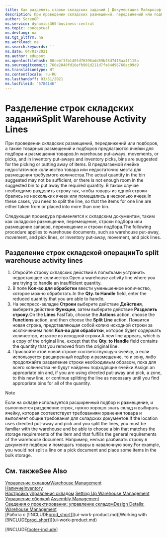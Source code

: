 ```yaml
---
title: Как разделять строки складских заданий | Документация Майкрософт
description: При проведении складских размещений, передвижений или подборов, а также товарных размещений и подборов предлагаются ячейки для подбора и размещения товаров. В предлагаемой ячейке недостаточное количество товара или недостаточно места для размещения требуемого количества. В таком случае необходимо разделить строку так, чтобы товары из одной строки брались из нескольких ячеек или помещались в несколько ячеек.
author: SorenGP
ms.service: dynamics365-business-central
ms.topic: conceptual
ms.devlang: na
ms.tgt_pltfrm: na
ms.workload: na
ms.search.keywords: ''
ms.date: 04/01/2021
ms.author: edupont
ms.openlocfilehash: 08cebf3fb140fd76396add89bf8d7418aa4f115a
ms.sourcegitcommit: 766e2840fd16efb901d211d7fa64d96766ac99d9
ms.translationtype: HT
ms.contentlocale: ru-RU
ms.lasthandoff: 03/31/2021
ms.locfileid: "5784146"
---
```

# <a name="split-warehouse-activity-lines"></a><span data-ttu-id="0f32d-105">Разделение строк складских заданий</span><span class="sxs-lookup"><span data-stu-id="0f32d-105">Split Warehouse Activity Lines</span></span>
<span data-ttu-id="0f32d-106">При проведении складских размещений, передвижений или подборов, а также товарных размещений и подборов предлагаются ячейки для подбора и размещения товаров.</span><span class="sxs-lookup"><span data-stu-id="0f32d-106">In warehouse put-aways, movements, or picks, and in inventory put-aways and inventory picks, bins are suggested for the picking or putting away of items.</span></span> <span data-ttu-id="0f32d-107">В предлагаемой ячейке недостаточное количество товара или недостаточно места для размещения требуемого количества.</span><span class="sxs-lookup"><span data-stu-id="0f32d-107">The actual quantity in the bin suggested may not be sufficient, or there is not enough room in the suggested bin to put away the required quantity.</span></span> <span data-ttu-id="0f32d-108">В таком случае необходимо разделить строку так, чтобы товары из одной строки брались из нескольких ячеек или помещались в несколько ячеек.</span><span class="sxs-lookup"><span data-stu-id="0f32d-108">In these cases, you need to split the line, so that the items for one line are either taken from or placed into more than one bin.</span></span>  

<span data-ttu-id="0f32d-109">Следующая процедура применяется к складским документам, таким как складское размещение, перемещение, строки подбора или размещение запасов, перемещение и строки подбора.</span><span class="sxs-lookup"><span data-stu-id="0f32d-109">The following procedure applies to warehouse documents, such as warehouse put-away, movement, and pick lines, or inventory put-away, movement, and pick lines.</span></span>  

## <a name="to-split-warehouse-activity-lines"></a><span data-ttu-id="0f32d-110">Разделение строк складской операции</span><span class="sxs-lookup"><span data-stu-id="0f32d-110">To split warehouse activity lines</span></span>  
1.  <span data-ttu-id="0f32d-111">Откройте строку складских действий в попытками устранить недостающее количество.</span><span class="sxs-lookup"><span data-stu-id="0f32d-111">Open a warehouse activity line where you are trying to handle an insufficient quantity.</span></span>  
2.  <span data-ttu-id="0f32d-112">В поле **Кол-во для обработки** ввести уменьшенное количество, которое можно обработать.</span><span class="sxs-lookup"><span data-stu-id="0f32d-112">In the **Qty. to Handle** field, enter the reduced quantity that you are able to handle.</span></span>  
3.  <span data-ttu-id="0f32d-113">На экспресс-вкладке **Строки** выберите действие **Действия**, выберите действие **Функции**, затем выберите действие **Разделить строку**.</span><span class="sxs-lookup"><span data-stu-id="0f32d-113">On the **Lines** FastTab, choose the **Actions** action, choose the **Functions** action, and then choose the **Split Line** action.</span></span> <span data-ttu-id="0f32d-114">Появится новая строка, представляющая собой копию исходной строки за исключением поля **Кол-во для обработки**, которое будет содержать количество, изъятое из исходной строки.</span><span class="sxs-lookup"><span data-stu-id="0f32d-114">A new line appears, which is a copy of the original line, except that the **Qty. to Handle** field contains the quantity that you removed from the original line.</span></span>  
4.  <span data-ttu-id="0f32d-115">Присвойте этой новой строке соответствующую ячейку, а если используется расширенный подбор и размещение, то и зону, либо продолжайте разделение строки необходимым образом, пока для всего количества не будут найдены подходящие ячейки.</span><span class="sxs-lookup"><span data-stu-id="0f32d-115">Assign an appropriate bin and, if you are using directed put-away and pick, a zone, to this new line, or continue splitting the line as necessary until you find appropriate bins for all of the quantity.</span></span>  

> [!NOTE]  
>  <span data-ttu-id="0f32d-116">Если на складе используется расширенный подбор и размещение, и выполняется разделение строк, нужно хорошо знать склад и выбирать ячейку, которая соответствует требованиям хранения товара и выполняет общие требования для складских документов.</span><span class="sxs-lookup"><span data-stu-id="0f32d-116">If the location uses directed put-away and pick and you split the lines, you must be familiar with the warehouse and be able to choose a bin that matches the storage requirements of the item and that fulfills the general requirements of the warehouse document.</span></span> <span data-ttu-id="0f32d-117">Например, нельзя разбивать строку в документе подбора и помещать товары в навалочную зону.</span><span class="sxs-lookup"><span data-stu-id="0f32d-117">For example, you would not split a line on a pick document and place some items in the bulk storage.</span></span>  

## <a name="see-also"></a><span data-ttu-id="0f32d-118">См. также</span><span class="sxs-lookup"><span data-stu-id="0f32d-118">See Also</span></span>  
[<span data-ttu-id="0f32d-119">Управление складом</span><span class="sxs-lookup"><span data-stu-id="0f32d-119">Warehouse Management</span></span>](warehouse-manage-warehouse.md)  
[<span data-ttu-id="0f32d-120">Наличие</span><span class="sxs-lookup"><span data-stu-id="0f32d-120">Inventory</span></span>](inventory-manage-inventory.md)  
<span data-ttu-id="0f32d-121">[Настройка управления складом](warehouse-setup-warehouse.md)   </span><span class="sxs-lookup"><span data-stu-id="0f32d-121">[Setting Up Warehouse Management](warehouse-setup-warehouse.md)   </span></span>  
<span data-ttu-id="0f32d-122">[Управление сборкой](assembly-assemble-items.md)  </span><span class="sxs-lookup"><span data-stu-id="0f32d-122">[Assembly Management](assembly-assemble-items.md)  </span></span>  
[<span data-ttu-id="0f32d-123">Сведения о проектировании: управление складом</span><span class="sxs-lookup"><span data-stu-id="0f32d-123">Design Details: Warehouse Management</span></span>](design-details-warehouse-management.md)  
<span data-ttu-id="0f32d-124">[Работа с [!INCLUDE[prod_short](includes/prod_short.md)]](ui-work-product.md)</span><span class="sxs-lookup"><span data-stu-id="0f32d-124">[Working with [!INCLUDE[prod_short](includes/prod_short.md)]](ui-work-product.md)</span></span>


[!INCLUDE[footer-include](includes/footer-banner.md)]